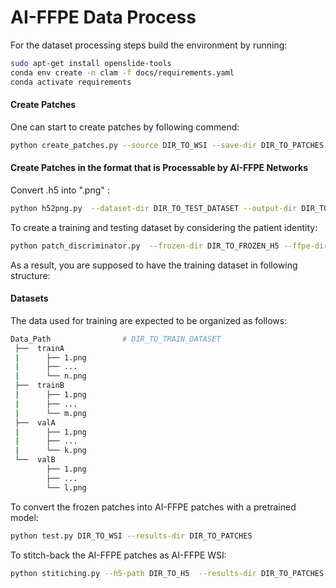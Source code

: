 # AI-FFPE Data Process

For the dataset processing steps build the environment by running:

```bash
sudo apt-get install openslide-tools
conda env create -n clam -f docs/requirements.yaml
conda activate requirements
```

#### Create Patches

 One can start to create patches by following commend:

```bash
python create_patches.py --source DIR_TO_WSI --save-dir DIR_TO_PATCHES
```

#### Create Patches in the format that is Processable by AI-FFPE Networks

Convert .h5 into ".png" :

```bash
python h52png.py  --dataset-dir DIR_TO_TEST_DATASET --output-dir DIR_TO_RESULTS
```

To create a training and testing dataset by considering the patient identity:

```bash
python patch_discriminator.py  --frozen-dir DIR_TO_FROZEN_H5 --ffpe-dir DIR_TO_FFPE_H5 --train-thresh TRAIN_SPLIT_RATIO --test-thresh TEST_SPLIT_RATIO --output-dir DIR_TO_PATCHES
```

As a result, you are supposed to have the training dataset in following structure:

#### Datasets
The data used for training are expected to be organized as follows:
```bash
Data_Path                # DIR_TO_TRAIN_DATASET
 ├──  trainA
 |      ├── 1.png     
 |      ├── ...
 |      └── n.png
 ├──  trainB     
 |      ├── 1.png     
 |      ├── ...
 |      └── m.png
 ├──  valA
 |      ├── 1.png     
 |      ├── ...
 |      └── k.png
 └──  valB     
        ├── 1.png     
        ├── ...
        └── l.png

```

To convert the frozen patches into AI-FFPE patches with a pretrained model:

```bash
python test.py DIR_TO_WSI --results-dir DIR_TO_PATCHES
```

To stitch-back the AI-FFPE patches as AI-FFPE WSI:

```bash
python stitiching.py --h5-path DIR_TO_H5  --results-dir DIR_TO_PATCHES
```




